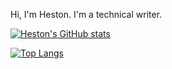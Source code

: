 Hi, I'm Heston. I'm a technical writer.

[![Heston's GitHub stats](https://github-readme-stats.vercel.app/api?username=hestonhoffman&count_private=true&show_icons=true&theme=highcontrast)](https://github.com/hestonhoffman/github-readme-stats)

[![Top Langs](https://github-readme-stats.vercel.app/api/top-langs/?username=hestonhoffman&?hide=html&langs_count=10&count_private=true&show_icons=true&theme=highcontrast)](https://github.com/anuraghazra/github-readme-stats)